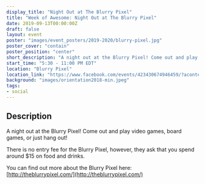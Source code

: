 ```yaml
---
display_title: "Night Out at The Blurry Pixel"
title: "Week of Awesome: Night Out at The Blurry Pixel"
date: 2019-09-13T00:00:00Z
draft: false
layout: event
poster: "images/event_posters/2019-2020/blurry-pixel.jpg"
poster_cover: "contain"
poster_position: "center"
short_description: "A night out at the Blurry Pixel! Come out and play games or just hang out!"
start_time: "5:30 - 11:00 PM EDT"
location: "Blurry Pixel"
location_link: "https://www.facebook.com/events/423430674946459/?acontext=%7B%22event_action_history%22%3A[%7B%22surface%22%3A%22page%22%7D]%7D"
background: "images/orientation2018-min.jpeg"
tags:
- social
---
```


## Description

A night out at the Blurry Pixel! Come out and play video games, board games, or just hang out!

There is no entry fee for the Blurry Pixel, however, they ask that you spend around $15 on food and drinks.

You can find out more about the Blurry Pixel here:
[http://theblurrypixel.com/](http://theblurrypixel.com/)